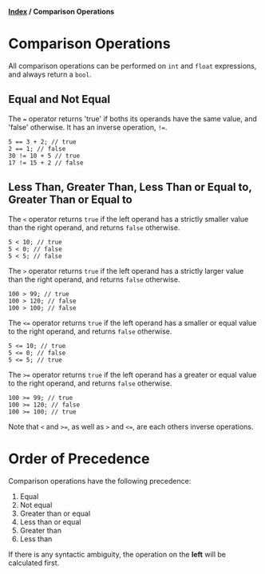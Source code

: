 **[Index](index) / Comparison Operations**

# Comparison Operations

All comparison operations can be performed on `int` and `float` expressions, and always return a `bool`.

## Equal and Not Equal
The `=` operator returns 'true' if boths its operands have the same value, and 'false' otherwise. It has an inverse operation, `!=`.
```
5 == 3 + 2; // true
2 == 1; // false
30 != 10 + 5 // true
17 != 15 + 2 // false
```

## Less Than, Greater Than, Less Than or Equal to, Greater Than or Equal to
The `<` operator returns `true` if the left operand has a strictly smaller value than the right operand, and returns `false` otherwise.
```
5 < 10; // true
5 < 0; // false
5 < 5; // false
```

The `>` operator returns `true` if the left operand has a strictly larger value than the right operand, and returns `false` otherwise.
```
100 > 99; // true
100 > 120; // false
100 > 100; // false
```

The `<=` operator returns `true` if the left operand has a smaller or equal value to the right operand, and returns `false` otherwise.
```
5 <= 10; // true
5 <= 0; // false
5 <= 5; // true
```

The `>=` operator returns `true` if the left operand has a greater or equal value to the right operand, and returns `false` otherwise.
```
100 >= 99; // true
100 >= 120; // false
100 >= 100; // true
```

Note that `<` and `>=`, as well as `>` and `<=`, are each others inverse operations.

# Order of Precedence
Comparison operations have the following precedence:
1. Equal
1. Not equal
1. Greater than or equal
1. Less than or equal
1. Greater than
1. Less than

If there is any syntactic ambiguity, the operation on the **left** will be calculated first.